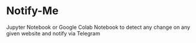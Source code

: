 # Notify-Me
Jupyter Notebook or Google Colab Notebook to detect any change on any given website and notify via Telegram
